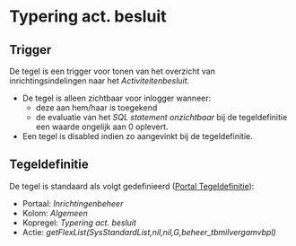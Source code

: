 # Typering act. besluit

## Trigger

De tegel is een trigger voor tonen van het overzicht van inrichtingsindelingen naar het *Activiteitenbesluit*.

- De tegel is alleen zichtbaar voor inlogger wanneer:
  - deze aan hem/haar is toegekend
  - de evaluatie van het *SQL statement onzichtbaar* bij de tegeldefinitie een waarde ongelijk aan 0 oplevert.
- Een tegel is disabled indien zo aangevinkt bij de tegeldefinitie.

## Tegeldefinitie

De tegel is standaard als volgt gedefinieerd ([Portal Tegeldefinitie](../../../../instellen_inrichten/portaldefinitie/portal_tegel.md)):

- Portaal: *Inrichtingenbeheer*
- Kolom: *Algemeen*
- Kopregel: *Typering act. besluit*
- Actie: *getFlexList(SysStandardList,nil,nil,G,beheer_tbmilvergamvbpl)*

